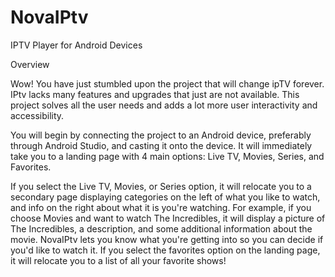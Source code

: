 # NovaIPtv
IPTV Player for Android Devices 

Overview

Wow! You have just stumbled upon the project that will change ipTV forever. IPtv lacks many features and upgrades that just are not available. This project solves all the user needs and adds a lot more user interactivity and accessibility.

You will begin by connecting the project to an Android device, preferably through Android Studio, and casting it onto the device. It will immediately take you to a landing page with 4 main options: Live TV, Movies, Series, and Favorites.

If you select the Live TV, Movies, or Series option, it will relocate you to a secondary page displaying categories on the left of what you like to watch, and info on the right about what it is you're watching. For example, if you choose Movies and want to watch The Incredibles, it will display a picture of The Incredibles, a description, and some additional information about the movie. NovaIPtv lets you know what you're getting into so you can decide if you'd like to watch it. If you select the favorites option on the landing page, it will relocate you to a list of all your favorite shows!